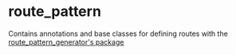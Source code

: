 # route_pattern

Contains annotations and base classes for defining routes with the [route_pattern_generator's package](https://pub.dev/packages/route_pattern_generator)



